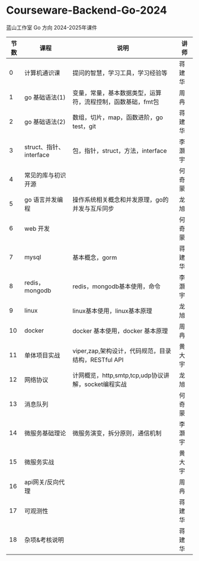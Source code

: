 # Courseware-Backend-Go-2024
蓝山工作室 Go 方向 2024-2025年课件


| 节数 | 课程                  | 说明                                    | 讲师  |
|----|---------------------|---------------------------------------|-----|
| 0  | 计算机通识课              | 提问的智慧，学习工具，学习经验等                      | 蒋建华 |
| 1  | go 基础语法(1)          | 变量，常量，基本数据类型，运算符，流程控制，函数基础，fmt包       | 周冉  |
| 2  | go 基础语法(2)          | 数组，切片，map，函数进阶，go test，git            | 蒋建华 |
| 3  | struct、指针、interface | 包，指针，struct，方法，interface              | 李灏宇 |
| 4  | 常见的库与初识开源           |                                       | 何奇蒙 |
| 5  | go 语言并发编程           | 操作系统相关概念和并发原理，go的并发与互斥同步              | 龙旭  |
| 6  | web 开发              |                                       | 何奇蒙 |
| 7  | mysql               | 基本概念，gorm                             | 蒋建华 |
| 8  | redis，mongodb       | redis，mongodb基本使用，命令                  | 李灏宇 |
| 9  | linux               | linux基本使用，linux基本原理                   | 龙旭  |
| 10 | docker              | docker 基本使用，docker 基本原理               | 周冉  |
| 11 | 单体项目实战              | viper,zap,架构设计，代码规范，目录结构，RESTful API  | 黄大宇 |
| 12 | 网络协议                | 计网概览，http,smtp,tcp,udp协议讲解，socket编程实战 | 龙旭  |
| 13 | 消息队列                |                                       | 何奇蒙 |
| 14 | 微服务基础理论             | 微服务演变，拆分原则，通信机制                       | 李灏宇 |
| 15 | 微服务实战               |                                       | 黄大宇 |
| 16 | api网关/反向代理          |                                       | 周冉  |
| 17 | 可观测性                |                                       | 蒋建华 |
| 18 | 杂项&考核说明             |                                       | 蒋建华 |

